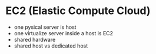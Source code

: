 # EC2 (Elastic Compute Cloud)
- one pysical server is host
- one virtualize server inside a host is EC2
- shared hardware
- shared host vs dedicated host
